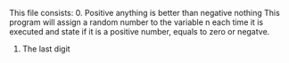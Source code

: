 This file consists:
0. Positive anything is better than negative nothing
This program will assign a random number to the variable n each time it is executed and state if it is a positive number, equals to zero or negatve.
1. The last digit
